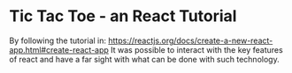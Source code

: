 # Tic Tac Toe - an React Tutorial


By following the tutorial in:
https://reactjs.org/docs/create-a-new-react-app.html#create-react-app
It was possible to interact with the key features of react and have a far sight with what can be done with such technology.
